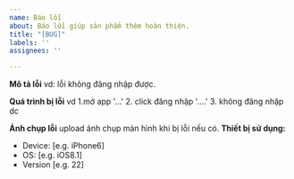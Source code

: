 ```yaml
---
name: Báo lỗi
about: Báo lỗi giúp sản phẩm thêm hoàn thiện.
title: "[BUG]"
labels: ''
assignees: ''

---
```


**Mô tả lỗi**
vd: lỗi không đăng nhập được.

**Quá trình bị lỗi**
vd
1.mở app '...'
2. click đăng nhập '....'
3. không đăng nhập dc

**Ảnh chụp lỗi**
upload ảnh chụp màn hình khi bị lỗi nếu có.
**Thiết bị sử dụng:**
 - Device: [e.g. iPhone6]
 - OS: [e.g. iOS8.1]
 - Version [e.g. 22]
